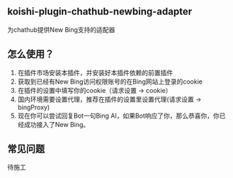 ## koishi-plugin-chathub-newbing-adapter

为chathub提供New Bing支持的适配器

## 怎么使用？

1. 在插件市场安装本插件，并安装好本插件依赖的前置插件
2. 获取到已经有New Bing访问权限账号的在Bing网站上登录的cookie
3. 在插件的设置中填写你的cookie（请求设置 -> cookie）
4. 国内环境需要设置代理，推荐在插件的设置里设置代理(请求设置 -> bingProxy)
5. 现在你可以尝试回复Bot一句Bing AI，如果Bot响应了你，那么恭喜你，你已经成功接入了New Bing。

## 常见问题

待施工
